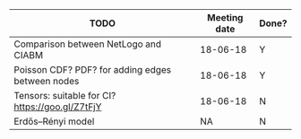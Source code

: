 TODO | Meeting date | Done?
---|---|---
Comparison between NetLogo and CIABM | 18-06-18 | Y
Poisson CDF? PDF? for adding edges between nodes | 18-06-18 | Y
Tensors: suitable for CI? https://goo.gl/Z7tFjY | 18-06-18 | N
Erdős–Rényi model | NA | N
 

